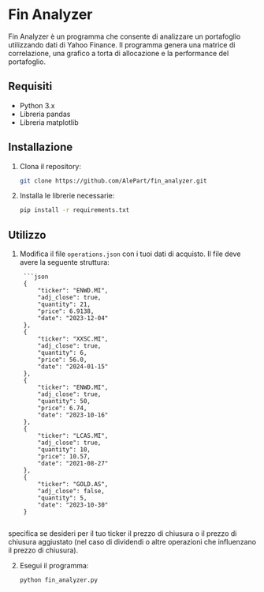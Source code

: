 # Fin Analyzer

Fin Analyzer è un programma che consente di analizzare un portafoglio utilizzando dati di Yahoo Finance. Il programma genera una matrice di correlazione, una grafico a torta di allocazione e la performance del portafoglio.

## Requisiti

- Python 3.x
- Libreria pandas
- Libreria matplotlib

## Installazione

1. Clona il repository:
    
    ```bash
    git clone https://github.com/AlePart/fin_analyzer.git
    ```

2. Installa le librerie necessarie:

    ```bash
    pip install -r requirements.txt
    ```

## Utilizzo

1. Modifica il file `operations.json` con i tuoi dati di acquisto. Il file deve avere la seguente struttura:
    
        ```json
        {
            "ticker": "ENWD.MI",
            "adj_close": true,
            "quantity": 21,
            "price": 6.9138,
            "date": "2023-12-04"
        },
        {
            "ticker": "XXSC.MI",
            "adj_close": true,
            "quantity": 6,
            "price": 56.0,
            "date": "2024-01-15"
        },
        {
            "ticker": "ENWD.MI",
            "adj_close": true,
            "quantity": 50,
            "price": 6.74,
            "date": "2023-10-16"
        },
        {
            "ticker": "LCAS.MI",
            "adj_close": true,
            "quantity": 10,
            "price": 10.57,
            "date": "2021-08-27"
        },
        {
            "ticker": "GOLD.AS",
            "adj_close": false,
            "quantity": 5,
            "date": "2023-10-30"
        }
    ```
specifica se desideri per il tuo ticker il prezzo di chiusura o il prezzo di chiusura aggiustato (nel caso di dividendi o altre operazioni che influenzano il prezzo di chiusura).

2. Esegui il programma:

    ```bash
    python fin_analyzer.py
    ```


